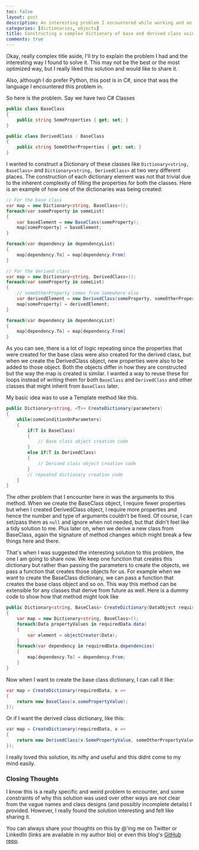 ```yaml
---
toc: false
layout: post
description: An interesting problem I encountered while working and an equally interesting solution suggested to me. How to use the same code to create complex data structure of two different classes.
categories: [dictionaries, objects]
title: Constructing a complex dictionary of base and derived class using the same code
comments: true
---
```


Okay, really complex title aside, I'll try to explain the problem I had and the interesting way I found to solve it. This may not be the best or the most optimized way, but I really liked this solution and would like to share it.

Also, although I do prefer Python, this post is in C#, since that was the language I encountered this problem in.

So here is the problem. Say we have two C# Classes

```cs
public class BaseClass
{
    public string SomeProperties { get; set; }
}

public class DerivedClass : BaseClass
{
    public string SomeOtherProperties { get; set; }
}
```

I wanted to construct a Dictionary of these classes like ```Dictionary<string, BaseClass>``` and ```Dictionary<string, DerivedClass>``` at two very different places. The construction of each dictionary element was not that trivial due to the inherent complexity of filling the properties for both the classes. Here is an example of how one of the dictionaries was being created:

```cs
// For the base class
var map = new Dictionary<string, BaseClass>();
foreach(var someProperty in someList)
{
    var baseElement = new BaseClass(someProperty);
    map[someProperty] = baseElement;
}

foreach(var dependency in dependencyList)
{
    map[dependency.To] = map[dependency.From]
}

// For the derived class
var map = new Dictionary<string, DerivedClass>();
foreach(var someProperty in someList)
{
    // someOtherProperty comes from somewhere else
    var derivedElement = new DerivedClass(someProperty, someOtherProperty);
    map[someProperty] = derivedElement;
}

foreach(var dependency in dependencyList)
{
    map[dependency.To] = map[dependency.From]
}
```

As you can see, there is a lot of logic repeating since the properties that were created for the base class were also created for the derived class, but when we create the DerivedClass object, new properties were also to be added to those object. Both the objects differ in how they are constructed but the way the map is created is similar. I wanted a way to reuse these for loops instead of writing them for both `BaseClass` and `DerivedClass` and other classes that might inherit from `BaseClass` later.

My basic idea was to use a Template method like this.

```cs
public Dictionary<string, <T>> CreateDictionary(parameters)
{
    while(someConditionOnParameters)
    {
        if(T is BaseClass)
        {
            // Base class object creation code
        }
        else if(T is DerivedClass)
        {
            // Derived class object creation code
        }
        // repeated dictionary creation code
    }
}
```

The other problem that I encounter here in was the arguments to this method. When we create the BaseClass object, I require fewer properties but when I created DerivedClass object, I require more properties and hence the number and type of arguments couldn't be fixed. Of course, I can set/pass them as `null` and ignore when not needed, but that didn't feel like a tidy solution to me. Plus later on, when we derive a new class from BaseClass, again the signature of method changes which might break a few things here and there.

That's when I was suggested the interesting solution to this problem, the one I am going to share now. We keep one function that creates this dictionary but rather than passing the parameters to create the objects, we pass a function that creates those objects for us. For example when we want to create the BaseClass dictionary, we can pass a function that creates the base class object and so on. This way this method can be extensible for any classes that derive from future as well. Here is a dummy code to show how that method might look like

```cs
public Dictionary<string, BaseClass> CreateDictionary(DataObject requiredData, Func<Data, BaseClass> objectCreator)
{
    var map = new Dictionary<string, BaseClass>();
    foreach(Data propertyValues in requiredData.data)
    {
        var element = objectCreator(Data);
    }
    foreach(var dependency in requiredData.dependencies)
    {
        map[dependency.To] = dependency.From;
    }
}
```

Now when I want to create the base class dictionary, I can call it like:

```cs
var map = CreateDictionary(requiredData, x => 
{
    return new BaseClass(x.somePropertyValue);
});
```

Or if I want the derived class dictionary, like this:

```cs
var map = CreateDictionary(requiredData, x => 
{
    return new DerivedClass(x.SomePropertyValue, someOtherPropertyValue);
});
```

I really loved this solution, its nifty and useful and this didnt come to my mind easily.

### Closing Thoughts

I know this is a really specific and weird problem to encounter, and some constraints of why this solution was used over other ways are not clear from the vague names and class designs (and possibly incomplete details) I provided. However, I really found the solution interesting and felt like sharing it.

You can always share your thoughts on this by @'ing me on Twitter or LinkedIn (links are available in my author bio) or even this blog's [GitHub repo](http://github.com/rodscaloppe/blog).
